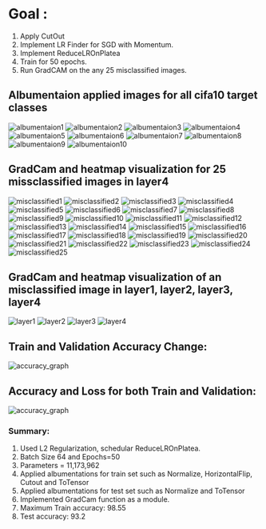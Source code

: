 # Goal :
1. Apply CutOut
2. Implement LR Finder for SGD with Momentum.
3. Implement ReduceLROnPlatea
4. Train for 50 epochs.
5. Run GradCAM on the any 25 misclassified images. 

## Albumentaion applied images for all cifa10 target classes
![albumentaion1](https://github.com/sajnanshetty/deep-learning/blob/master/s10/images/albumentaion/0.PNG)
![albumentaion2](https://github.com/sajnanshetty/deep-learning/blob/master/s10/images/albumentaion/1.PNG)
![albumentaion3](https://github.com/sajnanshetty/deep-learning/blob/master/s10/images/albumentaion/2.png)
![albumentaion4](https://github.com/sajnanshetty/deep-learning/blob/master/s10/images/albumentaion/3.PNG)
![albumentaion5](https://github.com/sajnanshetty/deep-learning/blob/master/s10/images/albumentaion/4.PNG)
![albumentaion6](https://github.com/sajnanshetty/deep-learning/blob/master/s10/images/albumentaion/5.PNG)
![albumentaion7](https://github.com/sajnanshetty/deep-learning/blob/master/s10/images/albumentaion/6.PNG)
![albumentaion8](https://github.com/sajnanshetty/deep-learning/blob/master/s10/images/albumentaion/7.PNG)
![albumentaion9](https://github.com/sajnanshetty/deep-learning/blob/master/s10/images/albumentaion/8.PNG)
![albumentaion10](https://github.com/sajnanshetty/deep-learning/blob/master/s10/images/albumentaion/9.PNG)

## GradCam and heatmap visualization for 25 missclassified images in layer4
![misclassified1](https://github.com/sajnanshetty/deep-learning/blob/master/s10/images/gradcam_misclassified/gradcam_missclassified_1.png)
![misclassified2](https://github.com/sajnanshetty/deep-learning/blob/master/s10/images/gradcam_misclassified/gradcam_missclassified_2.png)
![misclassified3](https://github.com/sajnanshetty/deep-learning/blob/master/s10/images/gradcam_misclassified/gradcam_missclassified_3.png)
![misclassified4](https://github.com/sajnanshetty/deep-learning/blob/master/s10/images/gradcam_misclassified/gradcam_missclassified_4.png)
![misclassified5](https://github.com/sajnanshetty/deep-learning/blob/master/s10/images/gradcam_misclassified/gradcam_missclassified_5.png)
![misclassified6](https://github.com/sajnanshetty/deep-learning/blob/master/s10/images/gradcam_misclassified/gradcam_missclassified_6.png)
![misclassified7](https://github.com/sajnanshetty/deep-learning/blob/master/s10/images/gradcam_misclassified/gradcam_missclassified_7.png)
![misclassified8](https://github.com/sajnanshetty/deep-learning/blob/master/s10/images/gradcam_misclassified/gradcam_missclassified_8.png)
![misclassified9](https://github.com/sajnanshetty/deep-learning/blob/master/s10/images/gradcam_misclassified/gradcam_missclassified_9.png)
![misclassified10](https://github.com/sajnanshetty/deep-learning/blob/master/s10/images/gradcam_misclassified/gradcam_missclassified_10.png)
![misclassified11](https://github.com/sajnanshetty/deep-learning/blob/master/s10/images/gradcam_misclassified/gradcam_missclassified_11.png)
![misclassified12](https://github.com/sajnanshetty/deep-learning/blob/master/s10/images/gradcam_misclassified/gradcam_missclassified_12.png)
![misclassified13](https://github.com/sajnanshetty/deep-learning/blob/master/s10/images/gradcam_misclassified/gradcam_missclassified_13.png)
![misclassified14](https://github.com/sajnanshetty/deep-learning/blob/master/s10/images/gradcam_misclassified/gradcam_missclassified_14.png)
![misclassified15](https://github.com/sajnanshetty/deep-learning/blob/master/s10/images/gradcam_misclassified/gradcam_missclassified_15.png)
![misclassified16](https://github.com/sajnanshetty/deep-learning/blob/master/s10/images/gradcam_misclassified/gradcam_missclassified_16.png)
![misclassified17](https://github.com/sajnanshetty/deep-learning/blob/master/s10/images/gradcam_misclassified/gradcam_missclassified_17.png)
![misclassified18](https://github.com/sajnanshetty/deep-learning/blob/master/s10/images/gradcam_misclassified/gradcam_missclassified_18.png)
![misclassified19](https://github.com/sajnanshetty/deep-learning/blob/master/s10/images/gradcam_misclassified/gradcam_missclassified_19.png)
![misclassified20](https://github.com/sajnanshetty/deep-learning/blob/master/s10/images/gradcam_misclassified/gradcam_missclassified_20.png)
![misclassified21](https://github.com/sajnanshetty/deep-learning/blob/master/s10/images/gradcam_misclassified/gradcam_missclassified_21.png)
![misclassified22](https://github.com/sajnanshetty/deep-learning/blob/master/s10/images/gradcam_misclassified/gradcam_missclassified_22.png)
![misclassified23](https://github.com/sajnanshetty/deep-learning/blob/master/s10/images/gradcam_misclassified/gradcam_missclassified_23.png)
![misclassified24](https://github.com/sajnanshetty/deep-learning/blob/master/s10/images/gradcam_misclassified/gradcam_missclassified_24.png)
![misclassified25](https://github.com/sajnanshetty/deep-learning/blob/master/s10/images/gradcam_misclassified/gradcam_missclassified_25.png)

## GradCam and heatmap visualization of an misclassified image in layer1, layer2, layer3, layer4
![layer1](https://github.com/sajnanshetty/deep-learning/blob/master/s10/images/all_layer1/gradcam_layer_1.png)
![layer2](https://github.com/sajnanshetty/deep-learning/blob/master/s10/images/all_layer1/gradcam_layer_2.png)
![layer3](https://github.com/sajnanshetty/deep-learning/blob/master/s10/images/all_layer1/gradcam_layer_3.png)
![layer4](https://github.com/sajnanshetty/deep-learning/blob/master/s10/images/all_layer1/gradcam_layer_4.png)

## Train and Validation Accuracy Change:
![accuracy_graph](https://github.com/sajnanshetty/deep-learning/blob/master/s10/images/train_validation_accuracy_change1.png)

## Accuracy and Loss for both Train and Validation:
![accuracy_graph](https://github.com/sajnanshetty/deep-learning/blob/master/s10/images/all_graph.png)


### Summary:
1. Used L2 Regularization, schedular ReduceLROnPlatea.
2. Batch Size 64 and Epochs=50
3. Parameters = 11,173,962
4. Applied albumentations for train set such as Normalize, HorizontalFlip, Cutout and ToTensor
5. Applied albumentations for test set such as Normalize and ToTensor
6. Implemented GradCam function as a module. 
7. Maximum Train accuracy:   98.55
8. Test accuracy:  93.2




